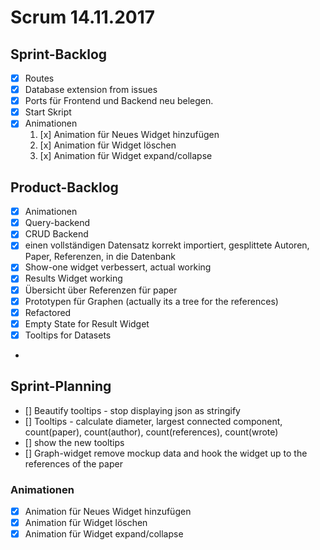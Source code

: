 # Scrum 14.11.2017

## Sprint-Backlog

- [x] Routes
- [x] Database extension from issues
- [x] Ports für Frontend und Backend neu belegen.
- [x] Start Skript
- [x] Animationen
  1. [x] Animation für Neues Widget hinzufügen
  2. [x] Animation für Widget löschen
  3. [x] Animation für Widget expand/collapse

## Product-Backlog

- [x] Animationen
- [x] Query-backend 
- [x] CRUD Backend
- [x] einen vollständigen Datensatz korrekt importiert, gesplittete Autoren, Paper, Referenzen, in die Datenbank
- [x] Show-one widget verbessert, actual working
- [x] Results Widget working
- [x] Übersicht über Referenzen für paper
- [x] Prototypen für Graphen (actually its a tree for the references)
- [x] Refactored
- [x] Empty State for Result Widget
- [x] Tooltips for Datasets
- 

## Sprint-Planning

- [] Beautify tooltips - stop displaying json as stringify
- [] Tooltips - calculate diameter, largest connected component, count(paper), count(author), count(references), count(wrote)
- [] show the new tooltips
- [] Graph-widget remove mockup data and hook the widget up to the references of the paper


### Animationen

- [x] Animation für Neues Widget hinzufügen
- [x] Animation für Widget löschen
- [x] Animation für Widget expand/collapse
